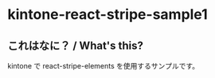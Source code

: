 # kintone-react-stripe-sample1

## これはなに？ / What's this?

kintone で react-stripe-elements を使用するサンプルです。
